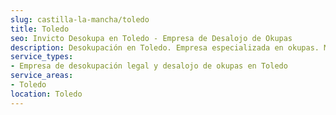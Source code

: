 ```yaml
---
slug: castilla-la-mancha/toledo
title: Toledo
seo: Invicto Desokupa en Toledo - Empresa de Desalojo de Okupas
description: Desokupación en Toledo. Empresa especializada en okupas. Mediación legal y desalojo express. Presupuesto gratuito.
service_types:
- Empresa de desokupación legal y desalojo de okupas en Toledo
service_areas:
- Toledo
location: Toledo
---
```

